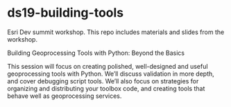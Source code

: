 # ds19-building-tools

Esri Dev summit workshop. This repo includes materials and slides from the workshop.

Building Geoprocessing Tools with Python: Beyond the Basics

This session will focus on creating polished, well-designed and useful geoprocessing tools with Python. We’ll discuss validation in more depth, and cover debugging script tools. We’ll also focus on strategies for organizing and distributing your toolbox code, and creating tools that behave well as geoprocessing services.

